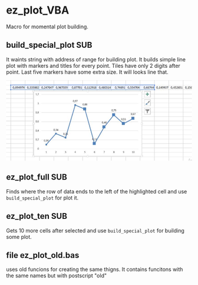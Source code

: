 # ez_plot_VBA
Macro for momental plot building.

## build_special_plot SUB
 
It waints string with address of range for building plot. It builds simple line plot with markers and titles for every point. 
Tiles have only 2 digits after point. Last five markers have some extra size. It will looks line that.

<img src="https://github.com/Dranikf/ez_plot_VBA/blob/main/example.JPG">

## ez_plot_full SUB

Finds where the row of data ends to the left of the highlighted cell and use ```build_special_plot``` for  plot it.

## ez_plot_ten SUB

Gets 10 more cells after selected and use ```build_special_plot``` for building some plot.

## file ez_plot_old.bas 
uses old funcions for creating the same thigns. It contains funcitons with the same names but with postscript "old"